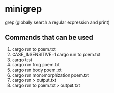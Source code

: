 # minigrep

grep (globally search a regular expression and print)

## Commands that can be used

1. cargo run to poem.txt
2. CASE_INSENSITIVE=1 cargo run to poem.txt
3. cargo test
4. cargo run frog poem.txt
5. cargo run body poem.txt
6. cargo run monomorphization poem.txt
7. cargo run > output.txt
8. cargo run to poem.txt > output.txt
